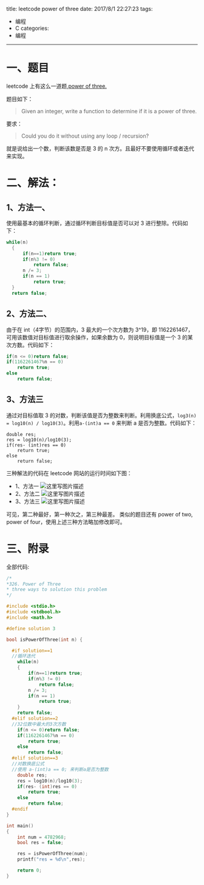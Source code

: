 title: leetcode power of three
date: 2017/8/1 22:27:23
tags:
- 编程
- C
categories:
- 编程
---

# 一、题目

leetcode 上有这么一道题,[power of three.](https://leetcode.com/problems/power-of-three/description/)

题目如下：
>Given an integer, write a function to determine if it is a power of three.

要求：
> Could you do it without using any loop / recursion?

就是说给出一个数，判断该数是否是 3 的 n 次方。且最好不要使用循环或者迭代来实现。

<!-- more -->


# 二、解法：

## 1、方法一、
使用最基本的循环判断，通过循环判断目标值是否可以对 3 进行整除。代码如下：
```c
while(n)
  {
      if(n==1)return true;
      if(n%3 != 0)
          return false;
      n /= 3;
      if(n == 1)
          return true;
  }
  return false;
```

## 2、方法二、
由于在 int（4字节）的范围内，3 最大的一个次方数为 3^19，即 1162261467，可用该数值对目标值进行取余操作，如果余数为 0，则说明目标值是一个 3 的某次方数。代码如下：
```c
if(n <= 0)return false;
if(1162261467%n == 0)
    return true;
else
    return false;
```

## 3、方法三
通过对目标值取 3 的对数，判断该值是否为整数来判断。利用换底公式，`log3(n) = log10(n) / log10(3)`。利用`a-(int)a == 0` 来判断 a 是否为整数。代码如下：
```
double res;
res = log10(n)/log10(3);
if(res- (int)res == 0)
    return true;
else
    return false;
```

三种解法的代码在 leetcode 网站的运行时间如下图：
- 1、方法一
![这里写图片描述](http://p7tst3obo.bkt.clouddn.com/20170801215151913?imageView2/0/interlace/1/q/100|watermark/2/text/Y3lhbmcudGVjaA==/font/Y29uc29sYXM=/fontsize/720/fill/I0Q0RUVGMQ==/dissolve/69/gravity/SouthEast/dx/10/dy/10)
- 2、方法二
![这里写图片描述](http://p7tst3obo.bkt.clouddn.com/20170801215159841?imageView2/0/interlace/1/q/100|watermark/2/text/Y3lhbmcudGVjaA==/font/Y29uc29sYXM=/fontsize/720/fill/I0Q0RUVGMQ==/dissolve/69/gravity/SouthEast/dx/10/dy/10)
- 3、方法三
![这里写图片描述](http://p7tst3obo.bkt.clouddn.com/20170801215207349?imageView2/0/interlace/1/q/100|watermark/2/text/Y3lhbmcudGVjaA==/font/Y29uc29sYXM=/fontsize/720/fill/I0Q0RUVGMQ==/dissolve/69/gravity/SouthEast/dx/10/dy/10)

可见，第二种最好，第一种次之，第三种最差。
类似的题目还有 power of two, power of four，使用上述三种方法略加修改即可。

# 三、附录
全部代码:
```c
/*
*326. Power of Three
* three ways to solution this problem
*/

#include <stdio.h>
#include <stdbool.h>
#include <math.h>

#define solution 3

bool isPowerOfThree(int n) {

  #if solution==1
  //循环迭代
    while(n)
    {
        if(n==1)return true;
        if(n%3 != 0)
            return false;
        n /= 3;
        if(n == 1)
            return true;
    }
    return false;
  #elif solution==2
  //32位数中最大的3次方数
    if(n <= 0)return false;
    if(1162261467%n == 0)
        return true;
    else
        return false;
  #elif solution==3
  //对数换底公式
  //使用 a-(int)a == 0; 来判断a是否为整数
    double res;
    res = log10(n)/log10(3);
    if(res- (int)res == 0)
        return true;
    else
        return false;
  #endif
}

int main()
{
    int num = 4782968;
    bool res = false;

    res = isPowerOfThree(num);
    printf("res = %d\n",res);

    return 0;
}

```
